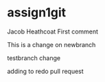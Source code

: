 # assign1git
Jacob Heathcoat
First comment

This is a change on newbranch


testbranch change

adding to redo pull request
